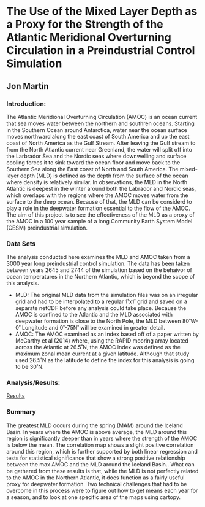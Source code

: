 # The Use of the Mixed Layer Depth as a Proxy for the Strength of the Atlantic Meridional Overturning Circulation in a Preindustrial Control Simulation

## Jon Martin 


### Introduction:
The Atlantic Meridional Overturning Circulation (AMOC) is an ocean current that sea moves water between the northern and southren oceans. Starting in the Southern Ocean around Antarctica, water near the ocean surface moves northward along the east coast of South America and up the east coast of North America as the Gulf Stream. After leaving the Gulf stream to from the North Atlantic current near Greenland, the water will split off into the Larbrador Sea and the Nordic seas where downwelling and surface cooling forces it to sink toward the ocean floor and move back to the Southern Sea along the East coast of North and South America. The mixed-layer depth (MLD) is defined as the depth from the surface of the ocean where density is relatively similar. In observations, the MLD in the North Atlantic is deepest in the winter around both the Labrador and Nordic seas, which overlaps with the regions where the AMOC moves water from the surface to the deep ocean. Because of that, the MLD can be considerd to play a role in the deepwater formation essential to the flow of the AMOC. The aim of this project is to see the effectiveness of the MLD as a proxy of the AMOC in a 100 year sample of a long Community Earth System Model (CESM) preindustrial simulation.


### Data Sets

The analysis conducted here examines the MLD and AMOC taken from a 3000 year long preindustrial control simulation. The data has been taken between years 2645 and 2744 of the simulation based on the behaivor of ocean temperatures in the Northern Atlantic, which is beyond the scope of this analysis.   
- MLD: The original MLD data from the simulation files was on an irregular grid and had to be interpolated to a regular 1˚x1˚ grid and saved on a separate netCDF before any analysis could take place. Because the AMOC is confined to the Atlantic and the MLD associated with deepwater formation is close to the North Pole, the MLD between 80˚W-0˚ Longitude and 0˚-75N˚ will be examined in greater detail.
- AMOC: The AMOC examined as an index based off of a paper written by McCarthy et al (2014) where, using the RAPID mooring array located across the Atlantic at 26.5˚N, the AMOC index was defined as the maximum zonal mean current at a given latitude. Although that study used 26.5˚N as the latitude to define the index for this analysis is going to be 30˚N.


### Analysis/Results: 
[Results](https://github.com/jmar91/CLIM680/blob/master/Project.ipynb)

### Summary

The greatest MLD occurs during the spring (MAM) around the Iceland Basin. In years where the AMOC is above average, the MLD around this region is significantly deeper than in years where the strength of the AMOC is below the mean. The correlation map shows a slight positive correlation around this region, which is further supported by both linear regression and tests for statistical significance that show a strong positive relationship between the max AMOC and the MLD around the Iceland Basin.. What can be gathered from these results is that, while the MLD is not perfectly related to the AMOC in the Northern Atlantic, it does function as a fairly useful proxy for deepwater formation. Two technical challenges that had to be overcome in this process were to figure out how to get means each year for a season, and to look at one specific area of the maps using cartopy.